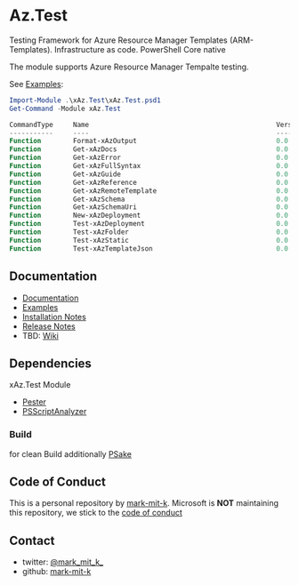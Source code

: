 # Az.Test

Testing Framework for Azure Resource Manager Templates (ARM-Templates). Infrastructure as code. PowerShell Core native

The module supports Azure Resource Manager Tempalte testing.

See [Examples](Examples):

```PowerShell
Import-Module .\xAz.Test\xAz.Test.psd1
Get-Command -Module xAz.Test

CommandType     Name                                               Version    Source
-----------     ----                                               -------    ------
Function        Format-xAzOutput                                   0.0.1      xAz.Test
Function        Get-xAzDocs                                        0.0.1      xAz.Test
Function        Get-xAzError                                       0.0.1      xAz.Test
Function        Get-xAzFullSyntax                                  0.0.1      xAz.Test
Function        Get-xAzGuide                                       0.0.1      xAz.Test
Function        Get-xAzReference                                   0.0.1      xAz.Test
Function        Get-xAzRemoteTemplate                              0.0.1      xAz.Test
Function        Get-xAzSchema                                      0.0.1      xAz.Test
Function        Get-xAzSchemaUri                                   0.0.1      xAz.Test
Function        New-xAzDeployment                                  0.0.1      xAz.Test
Function        Test-xAzDeployment                                 0.0.1      xAz.Test
Function        Test-xAzFolder                                     0.0.1      xAz.Test
Function        Test-xAzStatic                                     0.0.1      xAz.Test
Function        Test-xAzTemplateJson                               0.0.1      xAz.Test
```

## Documentation

- [Documentation](xAz.Test/docs/en-US)
- [Examples](Examples)
- [Installation Notes](xAz.Test/docs/en-US/InstallNotes.md)
- [Release Notes](xAz.Test/docs/en-US/ReleaseNotes.md)
- TBD: [Wiki](https://github.com/mark-mit-k/Az.Test/wiki)

## Dependencies

xAz.Test Module

- [Pester](https://github.com/Pester/Pester)
- [PSScriptAnalyzer](https://github.com/PowerShell/PSScriptAnalyzer)

### Build

for clean Build additionally [PSake](https://github.com/psake/psake)

## Code of Conduct

This is a personal repository by [mark-mit-k](https://github.com/mark-mit-k). Microsoft is **NOT** maintaining this repository, we stick to the [code of conduct](https://microsoft.github.io/codeofconduct/)

## Contact

- twitter: [@mark_mit_k_](https://twitter.com/mark_mit_k_)
- github: [mark-mit-k](https://github.com/mark-mit-k)